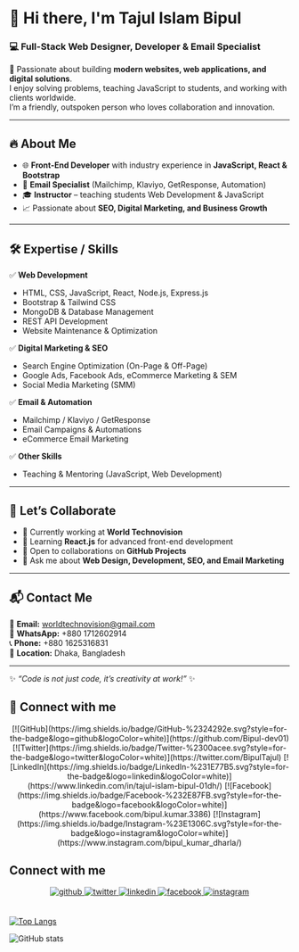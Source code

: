 

# 👋 Hi there, I'm Tajul Islam Bipul  
### 💻 Full-Stack Web Designer, Developer & Email Specialist  

🚀 Passionate about building **modern websites, web applications, and digital solutions**.  
I enjoy solving problems, teaching JavaScript to students, and working with clients worldwide.  
I’m a friendly, outspoken person who loves collaboration and innovation.  

---

## 🔥 About Me
- 🌐 **Front-End Developer** with industry experience in **JavaScript, React & Bootstrap**  
- 📝 **Email Specialist** (Mailchimp, Klaviyo, GetResponse, Automation)  
- 🎓 **Instructor** – teaching students Web Development & JavaScript  
- 📈 Passionate about **SEO, Digital Marketing, and Business Growth**  

---

## 🛠️ Expertise / Skills  

✅ **Web Development**  
- HTML, CSS, JavaScript, React, Node.js, Express.js  
- Bootstrap & Tailwind CSS  
- MongoDB & Database Management  
- REST API Development  
- Website Maintenance & Optimization  

✅ **Digital Marketing & SEO**  
- Search Engine Optimization (On-Page & Off-Page)  
- Google Ads, Facebook Ads, eCommerce Marketing & SEM  
- Social Media Marketing (SMM)  

✅ **Email & Automation**  
- Mailchimp / Klaviyo / GetResponse  
- Email Campaigns & Automations  
- eCommerce Email Marketing  

✅ **Other Skills**   
- Teaching & Mentoring (JavaScript, Web Development)  

---

## 🤝 Let’s Collaborate
- 🔭 Currently working at **World Technovision**  
- 🌱 Learning **React.js** for advanced front-end development  
- 👯 Open to collaborations on **GitHub Projects**  
- 💬 Ask me about **Web Design, Development, SEO, and Email Marketing**  

---

## 📬 Contact Me
📧 **Email:** worldtechnovision@gmail.com  
📱 **WhatsApp:** +880 1712602914  
📞 **Phone:** +880 1625316831  
📍 **Location:** Dhaka, Bangladesh  

---

✨ *“Code is not just code, it’s creativity at work!”* ✨  

## 🤝 Connect with me  

<p align="center">
[![GitHub](https://img.shields.io/badge/GitHub-%2324292e.svg?style=for-the-badge&logo=github&logoColor=white)](https://github.com/Bipul-dev01)
[![Twitter](https://img.shields.io/badge/Twitter-%2300acee.svg?style=for-the-badge&logo=twitter&logoColor=white)](https://twitter.com/BipulTajul)
[![LinkedIn](https://img.shields.io/badge/LinkedIn-%231E77B5.svg?style=for-the-badge&logo=linkedin&logoColor=white)](https://www.linkedin.com/in/tajul-islam-bipul-01dh/)
[![Facebook](https://img.shields.io/badge/Facebook-%232E87FB.svg?style=for-the-badge&logo=facebook&logoColor=white)](https://www.facebook.com/bipul.kumar.3386)
[![Instagram](https://img.shields.io/badge/Instagram-%23E1306C.svg?style=for-the-badge&logo=instagram&logoColor=white)](https://www.instagram.com/bipul_kumar_dharla/)
</p>






## Connect with me  
<div align="center">
<a href="https://github.com/Bipul-dev01" target="_blank">
<img src=https://img.shields.io/badge/github-%2324292e.svg?&style=for-the-badge&logo=github&logoColor=white alt=github style="margin-bottom: 5px;" />
</a>
<a href="https://twitter.com/BipulTajul" target="_blank">
<img src=https://img.shields.io/badge/twitter-%2300acee.svg?&style=for-the-badge&logo=twitter&logoColor=white alt=twitter style="margin-bottom: 5px;" />
</a>
<a href="https://https://www.linkedin.com/in/tajul-islam-bipul-01dh/
" target="_blank">
<img src=https://img.shields.io/badge/linkedin-%231E77B5.svg?&style=for-the-badge&logo=linkedin&logoColor=white alt=linkedin style="margin-bottom: 5px;" />
</a>
<a href="https://www.facebook.com/bipul.kumar.3386" target="_blank">
<img src=https://img.shields.io/badge/facebook-%232E87FB.svg?&style=for-the-badge&logo=facebook&logoColor=white alt=facebook style="margin-bottom: 5px;" />
</a>
<a href="https://www.instagram.com/bipul_kumar_dharla/" target="_blank">
<img src=https://img.shields.io/badge/instagram-%23000000.svg?&style=for-the-badge&logo=instagram&logoColor=white alt=instagram style="margin-bottom: 5px;" />
</a>  
</div>  
  

<br/>  


[![Top Langs](https://github-readme-stats.vercel.app/api/top-langs/?username=Bipul-dev01)](https://github.com/anuraghazra/github-readme-stats)

![GitHub stats](https://github-readme-stats.vercel.app/api?username=Bipul-dev01&show_icons=true&count_private=true)  


